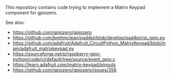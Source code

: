 This repository contains code trying to implement a Matrix Keypad component for gpiozero.

See also:

* <https://github.com/gpiozero/gpiozero>
* <https://github.com/brettmclean/pad4pi/blob/develop/pad4pi/rpi_gpio.py>
* <https://github.com/adafruit/Adafruit_CircuitPython_MatrixKeypad/blob/main/adafruit_matrixkeypad.py>
* <https://sourceforge.net/p/raspberry-gpio-python/code/ci/default/tree/source/event_gpio.c>
* <https://learn.adafruit.com/matrix-keypad/pinouts>
* <https://github.com/gpiozero/gpiozero/issues/358>
